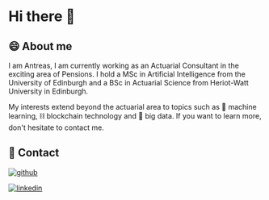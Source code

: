 # Hi there 👋

## 😄 About me

I am Antreas, I am currently working as an Actuarial Consultant in the exciting area of Pensions. I hold a MSc in Artificial Intelligence from the University of Edinburgh and a BSc in Actuarial Science from Heriot-Watt University in Edinburgh. 

My interests extend beyond the actuarial area to topics such as :robot: machine learning, :chains: blockchain technology and :floppy_disk: big data. If you want to learn more, don't hesitate to contact me.

## 💬 Contact

[![github](https://img.shields.io/badge/GitHub-000000?style=for-the-badge&logo=GitHub&logoColor=white)](https://github.com/atsiakkas)

[![linkedin](https://img.shields.io/badge/LinkedIn-000000?style=for-the-badge&logo=LinkedIn&logoColor=white)](https://www.linkedin.com/in/antreastsiakkas/)
